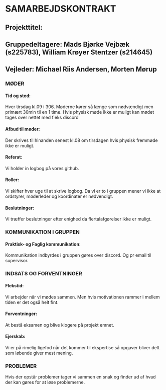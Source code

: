 # SAMARBEJDSKONTRAKT
## Projekttitel:
## Gruppedeltagere: Mads Bjørke Vejbæk (s225783), William Krøyer Stentzer (s214645)
## Vejleder: Michael Riis Andersen, Morten Mørup

### MØDER

#### Tid og sted:

Hver tirsdag kl.09 i 306. Møderne kører så længe som nødvændigt men primært 30min til en 1 time. Hvis physisk møde ikke er muligt kan mødet tages over nettet med f.eks discord

#### Afbud til møder:
Der skrives til hinanden senest kl.08 om tirsdagen hvis physisk fremmøde ikke er muligt.

#### Referat:
Vi holder in logbog på vores github.

#### Roller: 
Vi skifter hver uge til at skrive logbog. Da vi er to i gruppen mener vi ikke at ordstyrer, møderleder og koordinater er nødvendigt.

#### Beslutninger:
Vi træffer beslutninger efter enighed da flertalafgørelser ikke er muligt.

### KOMMUNIKATION I GRUPPEN
#### Praktisk- og Faglig kommunikation:
Kommunikation indbyrdes i gruppen gøres over discord. Og pr email til supervisor.

### INDSATS OG FORVENTNINGER
#### Flekstid:
Vi arbejder når vi mødes sammen. Men hvis motivationen rammer i mellem tiden er det også helt fint.

#### Forventninger:
At bestå eksamen og blive klogere på projekt emnet.

#### Ejerskab: 
Vi er på rimelig ligefod når det kommer til ekspertise så opgaver bliver delt som løbende giver mest mening. 

### PROBLEMER
Hvis der opstår problemer tager vi sammen en snak og finder ud af hvad der kan gøres for at løse problemerne.


